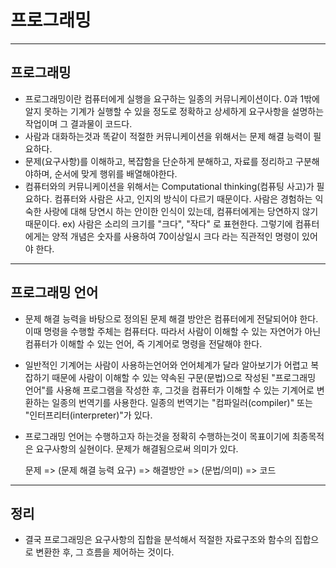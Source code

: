 # 프로그래밍

<hr>

## 프로그래밍

- 프로그래밍이란 컴퓨터에게 실행을 요구하는 일종의 커뮤니케이션이다.
  0과 1밖에 알지 못하는 기계가 실행할 수 있을 정도로 정확하고 상세하게 요구사항을 설명하는 작업이며 그 결과물이 코드다.
- 사람과 대화하는것과 똑같이 적절한 커뮤니케이션을 위해서는 문제 해결 능력이 필요하다.
- 문제(요구사항)를 이해하고, 복잡함을 단순하게 분해하고,
  자료를 정리하고 구분해야하며, 순서에 맞게 행위를 배열해야한다.
- 컴퓨터와의 커뮤니케이션을 위해서는 Computational thinking(컴퓨팅 사고)가 필요하다.
  컴퓨터와 사람은 사고, 인지의 방식이 다르기 때문이다. 사람은 경험하는 익숙한 사랑에 대해 당연시 하는 안이한 인식이 있는데, 컴퓨터에게는 당연하지 않기 때문이다.
  ex) 사람은 소리의 크기를 "크다", "작다" 로 표현한다. 그렇기에 컴퓨터에게는 양적 개념은 숫자를 사용하여 70이상일시 크다 라는 직관적인 명령이 있어야 한다.

<hr>

## 프로그래밍 언어

- 문제 해결 능력을 바탕으로 정의된 문제 해결 방안은 컴퓨터에게 전달되어야 한다. 이때 명령을 수행할
  주체는 컴퓨터다. 따라서 사람이 이해할 수 있는 자연어가 아닌 컴퓨터가 이해할 수 있는 언어, 즉 기계어로 명령을
  전달해야 한다.

- 일반적인 기계어는 사람이 사용하는언어와 언어체계가 달라 알아보기가 어렵고 복잡하기 때문에 사람이 이해할 수 있는
  약속된 구문(문법)으로 작성된 "프로그래밍 언어"를 사용해 프로그램을 작성한 후, 그것을 컴퓨터가 이해할 수 있는
  기계어로 변환하는 일종의 번역기를 사용한다. 일종의 번역기는 "컴파일러(compiler)" 또는 "인터프리터(interpreter)"가 있다.

- 프로그래밍 언어는 수행하고자 하는것을 정확히 수행하는것이 목표이기에
  최종목적은 요구사항의 실현이다. 문제가 해결됨으로써 의미가 있다.

  문제 => (문제 해결 능력 요구) => 해결방안 => (문법/의미) => 코드

<hr>

## 정리

- 결국 프로그래밍은 요구사항의 집합을 분석해서 적절한 자료구조와 함수의 집합으로 변환한 후, 그 흐름을 제어하는 것이다.
